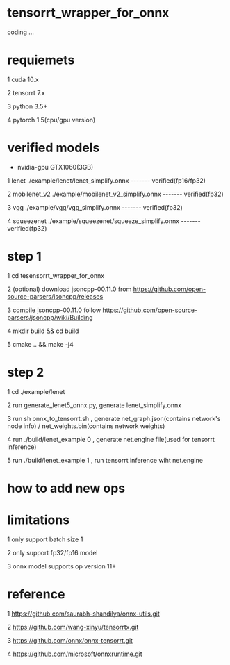 # tensorrt_wrapper_for_onnx
coding ...

# requiemets
1 cuda 10.x

2 tensorrt 7.x

3 python 3.5+

4 pytorch 1.5(cpu/gpu version)


# verified models
* nvidia-gpu  GTX1060(3GB)

1 lenet        ./example/lenet/lenet_simplify.onnx              ------- verified(fp16/fp32)

2 mobilenet_v2 ./example/mobilenet_v2_simplify.onnx             ------- verified(fp32)

3 vgg          ./example/vgg/vgg_simplify.onnx                  ------- verified(fp32)

4 squeezenet   ./example/squeezenet/squeeze_simplify.onnx       ------- verified(fp32)

# step 1
1 cd tesensorrt_wrapper_for_onnx

2 (optional) download jsoncpp-00.11.0 from https://github.com/open-source-parsers/jsoncpp/releases  

3 compile jsoncpp-00.11.0 follow https://github.com/open-source-parsers/jsoncpp/wiki/Building

4 mkdir build && cd build

5 cmake .. && make -j4

# step 2
1 cd ./example/lenet

2 run generate_lenet5_onnx.py, generate lenet_simplify.onnx

3 run sh onnx_to_tensorrt.sh , generate net_graph.json(contains network's node info) / net_weights.bin(contains network weights)

4 run ./build/lenet_example 0 , generate net.engine file(used for tensorrt inference)

5 run ./build/lenet_example 1 , run tensorrt inference wiht net.engine

# how to add new ops



# limitations
1 only support batch size 1

2 only support fp32/fp16 model

3 onnx model supports op version 11+


# reference
1 https://github.com/saurabh-shandilya/onnx-utils.git

2 https://github.com/wang-xinyu/tensorrtx.git

3 https://github.com/onnx/onnx-tensorrt.git

4 https://github.com/microsoft/onnxruntime.git
